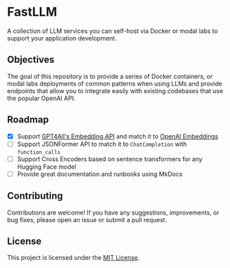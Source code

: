 # FastLLM

A collection of LLM services you can self-host via Docker or modal labs to support your application development.

## Objectives

The goal of this repository is to provide a series of Docker containers, or modal labs deployments of common patterns when using LLMs and provide endpoints that allow you to integrate easily with existing codebases that use the popular OpenAI API.

## Roadmap

- [x] Support [GPT4All's Embedding API](https://docs.gpt4all.io/gpt4all_python_embedding.html) and match it to [OpenAI Embeddings](https://openai.com/v1/embedding)
- [ ] Support JSONFormer API to match it to `ChatCompletion` with `function_calls`
- [ ] Support Cross Encoders based on sentence transformers for any Hugging Face model
- [ ] Provide great documentation and runbooks using MkDocs

## Contributing

Contributions are welcome! If you have any suggestions, improvements, or bug fixes, please open an issue or submit a pull request.

## License

This project is licensed under the [MIT License](https://opensource.org/licenses/MIT).